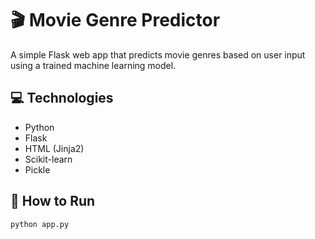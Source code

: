# 🎬 Movie Genre Predictor

A simple Flask web app that predicts movie genres based on user input using a trained machine learning model.

## 💻 Technologies
- Python
- Flask
- HTML (Jinja2)
- Scikit-learn
- Pickle

## 🚀 How to Run
```bash
python app.py
